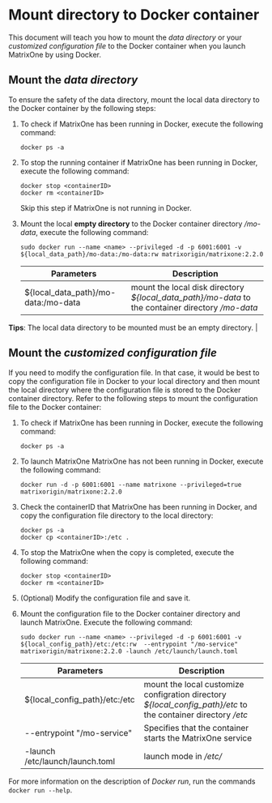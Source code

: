 # Mount directory to Docker container

This document will teach you how to mount the *data directory* or your *customized configuration file* to the Docker container when you launch MatrixOne by using Docker.

## Mount the *data directory*

To ensure the safety of the data directory, mount the local data directory to the Docker container by the following steps:

1. To check if MatrixOne has been running in Docker, execute the following command:

    ```
    docker ps -a
    ```

2. To stop the running container if MatrixOne has been running in Docker, execute the following command:

    ```
    docker stop <containerID>
    docker rm <containerID>
    ```

    Skip this step if MatrixOne is not running in Docker.

3. Mount the local **empty directory** to the Docker container directory */mo-data*, execute the following command:

     ```shell
     sudo docker run --name <name> --privileged -d -p 6001:6001 -v ${local_data_path}/mo-data:/mo-data:rw matrixorigin/matrixone:2.2.0
     ```

     | Parameters                          | Description                                                                                                                                                                         |
     | ----------------------------------- | ----------------------------------------------------------------------------------------------------------------------------------------------------------------------------------- |
     | ${local_data_path}/mo-data:/mo-data | mount the local disk directory *${local_data_path}/mo-data* to the container directory */mo-data* <br>

__Tips__: The local data directory to be mounted must be an empty directory. |

## Mount the *customized configuration file*

If you need to modify the configuration file. In that case, it would be best to copy the configuration file in Docker to your local directory and then mount the local directory where the configuration file is stored to the Docker container directory. Refer to the following steps to mount the configuration file to the Docker container:

1. To check if MatrixOne has been running in Docker, execute the following command:

    ```
    docker ps -a
    ```

2. To launch MatrixOne MatrixOne has not been running in Docker, execute the following command:

    ```
    docker run -d -p 6001:6001 --name matrixone --privileged=true matrixorigin/matrixone:2.2.0
    ```

3. Check the containerID that MatrixOne has been running in Docker, and copy the configuration file directory to the local directory:

    ```
    docker ps -a
    docker cp <containerID>:/etc .
    ```

4. To stop the MatrixOne when the copy is completed, execute the following command:

    ```
    docker stop <containerID>
    docker rm <containerID>
    ```

5. (Optional) Modify the configuration file and save it.

6. Mount the configuration file to the Docker container directory and launch MatrixOne. Execute the following command:

     ```shell
     sudo docker run --name <name> --privileged -d -p 6001:6001 -v ${local_config_path}/etc:/etc:rw  --entrypoint "/mo-service" matrixorigin/matrixone:2.2.0 -launch /etc/launch/launch.toml
     ```

     | Parameters                      | Description                                                                                                   |
     | ------------------------------- | ------------------------------------------------------------------------------------------------------------- |
     | ${local_config_path}/etc:/etc   | mount the local customize configration directory *${local_config_path}/etc* to the container directory */etc* |
     | --entrypoint "/mo-service"      | Specifies that the container starts the MatrixOne service                                                     |
     | -launch /etc/launch/launch.toml | launch mode in */etc/*                                                                                        |

For more information on the description of *Docker run*, run the commands `docker run --help`.
